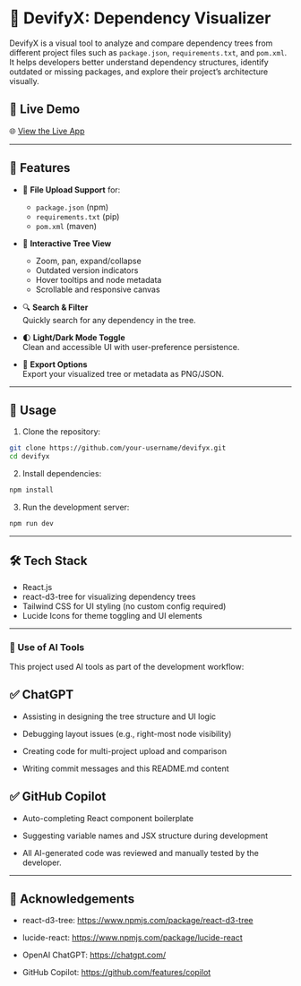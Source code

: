 # 🧩 DevifyX: Dependency Visualizer

DevifyX is a visual tool to analyze and compare dependency trees from different project files such as `package.json`, `requirements.txt`, and `pom.xml`. It helps developers better understand dependency structures, identify outdated or missing packages, and explore their project’s architecture visually.

## 🔗 Live Demo

🌐 [View the Live App](https://lucky-belekoy-e0da5e.netlify.app/)

---

## 🚀 Features

- 📂 **File Upload Support** for:
  - `package.json` (npm)
  - `requirements.txt` (pip)
  - `pom.xml` (maven)

- 🌳 **Interactive Tree View**  
  - Zoom, pan, expand/collapse  
  - Outdated version indicators  
  - Hover tooltips and node metadata  
  - Scrollable and responsive canvas  

- 🔍 **Search & Filter**  
  Quickly search for any dependency in the tree.

- 🌓 **Light/Dark Mode Toggle**  
  Clean and accessible UI with user-preference persistence.

- 🧾 **Export Options**  
  Export your visualized tree or metadata as PNG/JSON.

---

## 📁 Usage

1. Clone the repository:

```bash
git clone https://github.com/your-username/devifyx.git
cd devifyx
```
2. Install dependencies:

```bash
npm install
```
3. Run the development server:

```bash
npm run dev
```

---

## 🛠️ Tech Stack
- React.js
- react-d3-tree for visualizing dependency trees
- Tailwind CSS for UI styling (no custom config required)
- Lucide Icons for theme toggling and UI elements

---

### 🤖 Use of AI Tools
This project used AI tools as part of the development workflow:

## ✅ ChatGPT
- Assisting in designing the tree structure and UI logic

- Debugging layout issues (e.g., right-most node visibility)

- Creating code for multi-project upload and comparison

- Writing commit messages and this README.md content

## ✅ GitHub Copilot
- Auto-completing React component boilerplate

- Suggesting variable names and JSX structure during development

- All AI-generated code was reviewed and manually tested by the developer.

---
## 🙌 Acknowledgements
- react-d3-tree: https://www.npmjs.com/package/react-d3-tree

- lucide-react: https://www.npmjs.com/package/lucide-react

- OpenAI ChatGPT: https://chatgpt.com/

- GitHub Copilot: https://github.com/features/copilot
